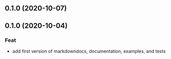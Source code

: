 ## 0.1.0 (2020-10-07)

## 0.1.0 (2020-10-04)

### Feat

- add first version of markdowndocs, documentation, examples, and tests
